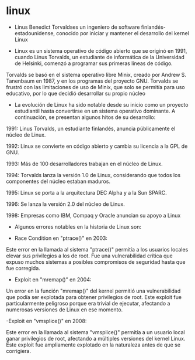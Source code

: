 # linux

- Linus Benedict Torvaldses un ingeniero de software finlandés-estadounidense,​ conocido por iniciar y mantener el desarrollo del kernel Linux

- Linux es un sistema operativo de código abierto que se originó en 1991, cuando Linus Torvalds, un estudiante de informática de la Universidad de Helsinki, comenzó a programar sus primeras líneas de código. 
 
Torvalds se basó en el sistema operativo libre Minix, creado por Andrew S. Tanenbaum en 1987, y en los programas del proyecto GNU. Torvalds se frustró con las limitaciones de uso de Minix, que solo se permitía para uso educativo, por lo que decidió desarrollar su propio núcleo

- La evolución de Linux ha sido notable desde su inicio como un proyecto estudiantil hasta convertirse en un sistema operativo dominante. A continuación, se presentan algunos hitos de su desarrollo: 
 
1991: Linus Torvalds, un estudiante finlandés, anuncia públicamente el núcleo de Linux. 
 
1992: Linux se convierte en código abierto y cambia su licencia a la GPL de GNU. 
 
1993: Más de 100 desarrolladores trabajan en el núcleo de Linux. 
 
1994: Torvalds lanza la versión 1.0 de Linux, considerando que todos los componentes del núcleo estaban maduros. 
 
1995: Linux se porta a la arquitectura DEC Alpha y a la Sun SPARC. 
 
1996: Se lanza la versión 2.0 del núcleo de Linux. 
 
1998: Empresas como IBM, Compaq y Oracle anuncian su apoyo a Linux

- Algunos errores notables en la historia de Linux son:

- Race Condition en "ptrace()" en 2003:

Este error en la llamada al sistema "ptrace()" permitía a los usuarios locales elevar sus privilegios a los de root. Fue una vulnerabilidad crítica que expuso muchos sistemas a posibles compromisos de seguridad hasta que fue corregida.

- Exploit en "mremap()" en 2004:

Un error en la función "mremap()" del kernel permitió una vulnerabilidad que podía ser explotada para obtener privilegios de root. Este exploit fue particularmente peligroso porque era trivial de ejecutar, afectando a numerosas versiones de Linux en ese momento.

-Exploit en "vmsplice()" en 2008:

Este error en la llamada al sistema "vmsplice()" permitía a un usuario local ganar privilegios de root, afectando a múltiples versiones del kernel Linux. Este exploit fue ampliamente explotado en la naturaleza antes de que se corrigiera.